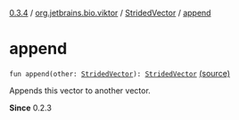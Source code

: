 [0.3.4](../../index.md) / [org.jetbrains.bio.viktor](../index.md) / [StridedVector](index.md) / [append](.)

# append

`fun append(other: `[`StridedVector`](index.md)`): `[`StridedVector`](index.md) [(source)](https://github.com/JetBrains-Research/viktor/blob/0.3.4/src/main/kotlin/org/jetbrains/bio/viktor/StridedVector.kt#L143)

Appends this vector to another vector.

**Since**
0.2.3

